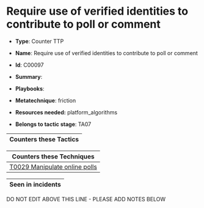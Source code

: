 # Require use of verified identities to contribute to poll or comment

* **Type**: Counter TTP

* **Name**: Require use of verified identities to contribute to poll or comment

* **Id**: C00097

* **Summary**: 

* **Playbooks**: 

* **Metatechnique**: friction

* **Resources needed:** platform_algorithms

* **Belongs to tactic stage**: TA07


| Counters these Tactics |
| ---------------------- |



| Counters these Techniques |
| ------------------------- |
| [T0029 Manipulate online polls](../techniques/T0029.md) |



| Seen in incidents |
| ----------------- |


DO NOT EDIT ABOVE THIS LINE - PLEASE ADD NOTES BELOW